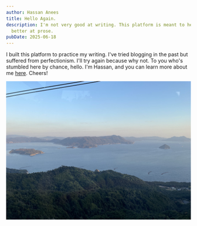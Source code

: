 ```yaml
---
author: Hassan Anees
title: Hello Again.
description: I'm not very good at writing. This platform is meant to help me get
  better at prose.
pubDate: 2025-06-18
---
```

I built this platform to practice my writing. I've tried blogging in the past but suffered from perfectionism. I'll try again because why not. To you who's stumbled here by chance, hello. I'm Hassan, and you can learn more about me [here](https://hassananees.com/#about). Cheers!

![](../../assets/speaking/herotest.jpeg)